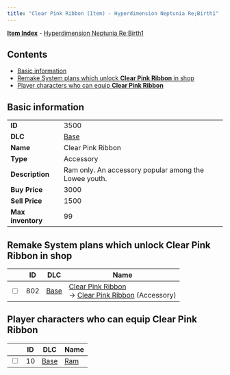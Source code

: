 ```yaml
---
title: "Clear Pink Ribbon (Item) - Hyperdimension Neptunia Re;Birth1"
---
```


[**Item Index**](/neptunia/rb1/item/index.html) - [Hyperdimension Neptunia Re;Birth1](/neptunia/rb1)

## Contents

- [Basic information](#basic-information)
- [Remake System plans which unlock **Clear Pink Ribbon** in shop](#remake-system-plans-which-unlock-clear-pink-ribbon-in-shop)
- [Player characters who can equip **Clear Pink Ribbon**](#player-characters-who-can-equip-clear-pink-ribbon)

## Basic information

|   |   |
| -- | -- |
| **ID** | 3500 |
| **DLC** | [Base](/neptunia/rb1/dlc/1-base.html) |
| **Name** | Clear Pink Ribbon |
| **Type** | Accessory |
| **Description** | Ram only. An accessory popular among the Lowee youth. |
| **Buy Price** | 3000 |
| **Sell Price** | 1500 |
| **Max inventory** | 99 |

## Remake System plans which unlock **Clear Pink Ribbon** in shop

|    | ID | DLC | Name |
| -- | -- | --- | ---- |
| <input type="checkbox" id="rb1-remake-1-802" class="trackbox" /> | 802 | [Base](/neptunia/rb1/dlc/1-base.html) | [Clear Pink Ribbon](/neptunia/rb1/remake/1-802-clear-pink-ribbon.html)<br />→ [Clear Pink Ribbon](/neptunia/rb1/item/1-3500-clear-pink-ribbon.html) (Accessory) |

## Player characters who can equip **Clear Pink Ribbon**

|    | ID | DLC | Name |
| -- | -- | --- | ---- |
| <input type="checkbox" id="rb1-player-1-10" class="trackbox" /> | 10 | [Base](/neptunia/rb1/dlc/1-base.html) | [Ram](/neptunia/rb1/player/1-10-ram.html) |